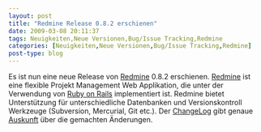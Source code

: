 ```yaml
---
layout: post
title: "Redmine Release 0.8.2 erschienen"
date: 2009-03-08 20:11:37
tags: Neuigkeiten,Neue Versionen,Bug/Issue Tracking,Redmine
categories: [Neuigkeiten,Neue Versionen,Bug/Issue Tracking,Redmine]
post-type: blog
---
```

Es ist nun eine neue Release von <a href="http://www.redmine.org/news/show/23">Redmine</a> 0.8.2 erschienen. <a href="http://www.redmine.org">Redmine</a> ist eine flexible Projekt Management Web Applikation, die 
unter der Verwendung von <a href="http://www.rubyonrails.org/">Ruby on Rails</a> implementiert ist. Redmine bietet Unterstützung für unterschiedliche 
Datenbanken und Versionskontroll Werkzeuge (Subversion, Mercurial,  Git etc.). Der <a href="http://www.redmine.org/wiki/redmine/Changelog">ChangeLog</a> gibt genaue <a href="http://www.redmine.org/versions/show/8">Auskunft</a> über die gemachten Änderungen.
